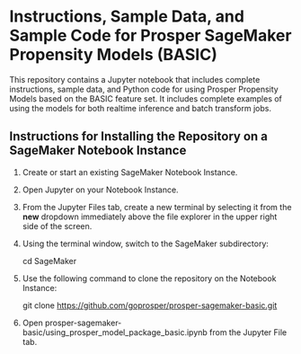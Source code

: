 # Instructions, Sample Data, and Sample Code for Prosper SageMaker Propensity Models (BASIC)

This repository contains a Jupyter notebook that includes complete instructions, sample data, and Python code for using Prosper Propensity Models based on the BASIC feature set. It includes complete examples of using the models for both realtime inference and batch transform jobs.

## Instructions for Installing the Repository on a SageMaker Notebook Instance

1. Create or start an existing SageMaker Notebook Instance.
2. Open Jupyter on your Notebook Instance.
3. From the Jupyter Files tab, create a new terminal by selecting it from the **new** dropdown immediately above the file explorer in the upper right side of the screen.
4. Using the terminal window, switch to the SageMaker subdirectory: 
  
     cd SageMaker  
  
5. Use the following command to clone the repository on the Notebook Instance:  
  
     git clone https://github.com/goprosper/prosper-sagemaker-basic.git  
  
6. Open prosper-sagemaker-basic/using_prosper_model_package_basic.ipynb from the Jupyter File tab.

